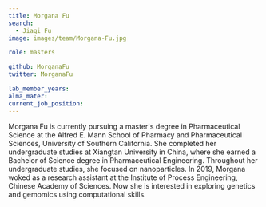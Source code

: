 ```yaml
---
title: Morgana Fu
search:
  - Jiaqi Fu
image: images/team/Morgana-Fu.jpg

role: masters

github: MorganaFu
twitter: MorganaFu

lab_member_years: 
alma_mater: 
current_job_position: 
---
```


Morgana Fu is currently pursuing a master's degree in Pharmaceutical Science at the Alfred E. Mann School of Pharmacy and Pharmaceutical Sciences, University of Southern California. She completed her undergraduate studies at Xiangtan University in China, where she earned a Bachelor of Science degree in Pharmaceutical Engineering. Throughout her undergraduate studies, she focused on nanoparticles. In 2019, Morgana woked as a research assistant at the Institute of Process Engineering, Chinese Academy of Sciences. Now she is interested in exploring genetics and gemomics using computational skills.
